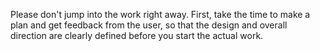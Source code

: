 Please don't jump into the work right away.
First, take the time to make a plan and get feedback from the user, so that the design and overall direction are clearly defined before you start the actual work.
